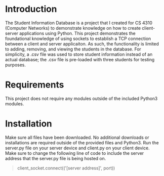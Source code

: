 # Introduction
The Student Information Database is a project that I created for CS 4310 (Computer Networks) to demonstrate knowledge on how to create client-server applications using Python. This project demonstrates the foundational knowledge of using sockets to establish a TCP connection between a client and server applicaiton. As such, the functionality is limited to adding, removing, and viewing the students in the database. For simplicity, a .csv file was used to store student information instead of an actual database; the .csv file is pre-loaded with three students for testing purposes.

# Requirements
This project does not require any modules outside of the included Python3 modules.

# Installation
Make sure all files have been downloaded. No additional downloads or installations are required outside of the provided files and Python3. Run the server.py file on your server device and client.py on your client device. Make sure to change the following line of code to include the server address that the server.py file is being hosted on.
> client_socket.connect(('[server address]', port))
